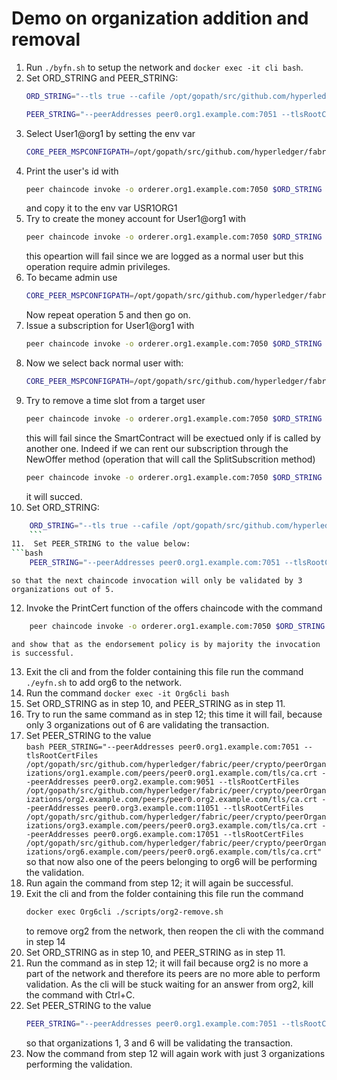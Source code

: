 # Demo on organization addition and removal

1.  Run `./byfn.sh` to setup the network and `docker exec -it cli bash`.
2.  Set ORD_STRING and PEER_STRING:
    ```bash
    ORD_STRING="--tls true --cafile /opt/gopath/src/github.com/hyperledger/fabric/peer/crypto/ordererOrganizations/org1.example.com/orderers/orderer.org1.example.com/msp/tlscacerts/tlsca.org1.example.com-cert.pem"
    ```
    ```bash  
    PEER_STRING="--peerAddresses peer0.org1.example.com:7051 --tlsRootCertFiles /opt/gopath/src/github.com/hyperledger/fabric/peer/crypto/peerOrganizations/org1.example.com/peers/peer0.org1.example.com/tls/ca.crt --peerAddresses peer0.org2.example.com:9051 --tlsRootCertFiles /opt/gopath/src/github.com/hyperledger/fabric/peer/crypto/peerOrganizations/org2.example.com/peers/peer0.org2.example.com/tls/ca.crt --peerAddresses peer0.org3.example.com:11051 --tlsRootCertFiles /opt/gopath/src/github.com/hyperledger/fabric/peer/crypto/peerOrganizations/org3.example.com/peers/peer0.org3.example.com/tls/ca.crt --peerAddresses peer0.org4.example.com:13051 --tlsRootCertFiles /opt/gopath/src/github.com/hyperledger/fabric/peer/crypto/peerOrganizations/org4.example.com/peers/peer0.org4.example.com/tls/ca.crt --peerAddresses peer0.org5.example.com:15051 --tlsRootCertFiles /opt/gopath/src/github.com/hyperledger/fabric/peer/crypto/peerOrganizations/org5.example.com/peers/peer0.org5.example.com/tls/ca.crt"
    ```
3.  Select User1@org1 by setting the env var  
    ```bash
    CORE_PEER_MSPCONFIGPATH=/opt/gopath/src/github.com/hyperledger/fabric/peer/crypto/peerOrganizations/org1.example.com/users/User1@org1.example.com/msp
    ```  
4.  Print the user's id with  
    ```bash
    peer chaincode invoke -o orderer.org1.example.com:7050 $ORD_STRING -C mychannel -n offers $PEER_STRING -c '{"Args":["GetUserId"]}' --waitForEvent
    ```  
    and copy it to the env var USR1ORG1
5.  Try to create the money account for User1@org1 with  
    ```bash
    peer chaincode invoke -o orderer.org1.example.com:7050 $ORD_STRING -C mychannel -n money $PEER_STRING -c '{"Args":["NewMoneyAccount", '"\"$USR1ORG1\""', "0", "2020-04-01T15:00:00Z", "2020-06-01T15:00:00Z"]}' --waitForEvent
    ```
    this opeartion will fail since we are logged as a normal user but this operation require admin privileges.
6.  To became admin use
    ```bash
    CORE_PEER_MSPCONFIGPATH=/opt/gopath/src/github.com/hyperledger/fabric/peer/crypto/peerOrganizations/org1.example.com/users/Admin@org1.example.com/msp
    ```
    Now repeat operation 5 and then go on.
7.  Issue a subscription for User1@org1 with  
    ```bash
    peer chaincode invoke -o orderer.org1.example.com:7050 $ORD_STRING -C mychannel -n subscriptions $PEER_STRING -c '{"Args":["IssueSubscription", '"\"$USR1ORG1\""', "Prov1", "2020-04-02T15:00:00Z", "2020-07-02T15:00:00Z"]}' --waitForEvent
    ```
8.  Now we select back normal user with:
    ```bash
    CORE_PEER_MSPCONFIGPATH=/opt/gopath/src/github.com/hyperledger/fabric/peer/crypto/peerOrganizations/org1.example.com/users/User1@org1.example.com/msp
    ```  
9.  Try to remove a time slot from a target user
    ```bash
    peer chaincode invoke -o orderer.org1.example.com:7050 $ORD_STRING -C mychannel -n subscriptions $PEER_STRING -c '{"Args":["SplitSubscription","U1", "Prov1", "Prov1", "2020-04-02T15:00:00Z", "2020-05-02T15:00:00Z"]}' --waitForEvent
    ```
    this will fail since the SmartContract will be exectued only if is called by another one. Indeed if we can rent our subscription through the NewOffer method (operation that will call the SplitSubscrition method)
    ```bash
    peer chaincode invoke -o orderer.org1.example.com:7050 $ORD_STRING -C mychannel -n offers $PEER_STRING -c '{"Args":["NewOffer", "Prov1", "Org1MSP", "2020-04-02T15:00:00Z", "2020-05-02T15:00:00Z", "30"]}' --waitForEvent
    ```
    it will succed.  
10.  Set ORD_STRING:
```bash
    ORD_STRING="--tls true --cafile /opt/gopath/src/github.com/hyperledger/fabric/peer/crypto/ordererOrganizations/org1.example.com/orderers/orderer.org1.example.com/msp/tlscacerts/tlsca.org1.example.com-cert.pem"
    ```
11.  Set PEER_STRING to the value below:  
```bash
    PEER_STRING="--peerAddresses peer0.org1.example.com:7051 --tlsRootCertFiles /opt/gopath/src/github.com/hyperledger/fabric/peer/crypto/peerOrganizations/org1.example.com/peers/peer0.org1.example.com/tls/ca.crt --peerAddresses peer0.org2.example.com:9051 --tlsRootCertFiles /opt/gopath/src/github.com/hyperledger/fabric/peer/crypto/peerOrganizations/org2.example.com/peers/peer0.org2.example.com/tls/ca.crt --peerAddresses peer0.org3.example.com:11051 --tlsRootCertFiles /opt/gopath/src/github.com/hyperledger/fabric/peer/crypto/peerOrganizations/org3.example.com/peers/peer0.org3.example.com/tls/ca.crt"
```
    so that the next chaincode invocation will only be validated by 3 organizations out of 5.
12.  Invoke the PrintCert function of the offers chaincode with the command  
```bash
    peer chaincode invoke -o orderer.org1.example.com:7050 $ORD_STRING -C mychannel -n offers $PEER_STRING -c '{"Args":["GetUserId"]}' --waitForEvent
```  
    and show that as the endorsement policy is by majority the invocation is successful.  
13.  Exit the cli and from the folder containing this file run the command `./eyfn.sh` to add org6 to the network.  
14.  Run the command `docker exec -it Org6cli bash`  
15.  Set ORD_STRING as in step 10, and PEER_STRING as in step 11.  
16.  Try to run the same command as in step 12; this time it will fail, because only 3 organizations out of 6 are validating the             transaction.  
17.  Set PEER_STRING to the value  
    ```bash
    PEER_STRING="--peerAddresses peer0.org1.example.com:7051 --tlsRootCertFiles /opt/gopath/src/github.com/hyperledger/fabric/peer/crypto/peerOrganizations/org1.example.com/peers/peer0.org1.example.com/tls/ca.crt --peerAddresses peer0.org2.example.com:9051 --tlsRootCertFiles /opt/gopath/src/github.com/hyperledger/fabric/peer/crypto/peerOrganizations/org2.example.com/peers/peer0.org2.example.com/tls/ca.crt --peerAddresses peer0.org3.example.com:11051 --tlsRootCertFiles /opt/gopath/src/github.com/hyperledger/fabric/peer/crypto/peerOrganizations/org3.example.com/peers/peer0.org3.example.com/tls/ca.crt --peerAddresses peer0.org6.example.com:17051 --tlsRootCertFiles /opt/gopath/src/github.com/hyperledger/fabric/peer/crypto/peerOrganizations/org6.example.com/peers/peer0.org6.example.com/tls/ca.crt"
    ```  
    so that now also one of the peers belonging to org6 will be performing the validation.  
18. Run again the command from step 12; it will again be successful.  
19. Exit the cli and from the folder containing this file run the command  
    ```bash
    docker exec Org6cli ./scripts/org2-remove.sh
    ```  
    to remove org2 from the network, then reopen the cli with the command in step 14  
20. Set ORD_STRING as in step 10, and PEER_STRING as in step 11.  
21. Run the command as in step 12; it will fail because org2 is no more a part of the network and therefore its peers are no more able to   perform validation. As the cli will be stuck waiting for an answer from org2, kill the command with Ctrl+C.  
22. Set PEER_STRING to the value  
    ```bash
    PEER_STRING="--peerAddresses peer0.org1.example.com:7051 --tlsRootCertFiles /opt/gopath/src/github.com/hyperledger/fabric/peer/crypto/peerOrganizations/org1.example.com/peers/peer0.org1.example.com/tls/ca.crt --peerAddresses peer0.org3.example.com:11051 --tlsRootCertFiles /opt/gopath/src/github.com/hyperledger/fabric/peer/crypto/peerOrganizations/org3.example.com/peers/peer0.org3.example.com/tls/ca.crt --peerAddresses peer0.org6.example.com:17051 --tlsRootCertFiles /opt/gopath/src/github.com/hyperledger/fabric/peer/crypto/peerOrganizations/org6.example.com/peers/peer0.org6.example.com/tls/ca.crt"
    ```  
    so that organizations 1, 3 and 6 will be validating the transaction.  
23. Now the command from step 12 will again work with just 3 organizations performing the validation.  
